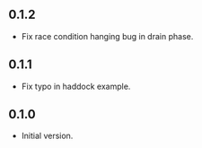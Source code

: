 0.1.2
-----

* Fix race condition hanging bug in drain phase.

0.1.1
-----

* Fix typo in haddock example.

0.1.0
-----

* Initial version.
